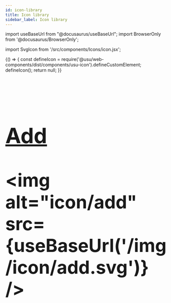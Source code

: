 ```yaml
---
id: icon-library
title: Icon library
sidebar_label: Icon library
---
```


import useBaseUrl from "@docusaurus/useBaseUrl";
import BrowserOnly from '@docusaurus/BrowserOnly';

import SvgIcon from '/src/components/Icons/icon.jsx';

<BrowserOnly>
    {() => {
        const defineIcon = require('@usu/web-components/dist/components/usu-icon').defineCustomElement;
        defineIcon();
        return null;
    }}
</BrowserOnly>

<usu-icon type="close" size="large">

</usu-icon>

[//]: # (<SvgIcon header="close" imgSrc="/img/icon/close.svg"></SvgIcon>)

[//]: # (<desc>A generic close button for dismissing content like modals and alerts.</desc>)

[//]: # ()

[//]: # (<metadata>delete,remove,x,close,remove all,calculator,calculate,exit,cancel,reject,clear,disable,disabled,block,throw away,cut,calculator button,delete sign</metadata> <h1/>)

<SvgIcon header="Close" icon="close" /> <h1/>
<SvgIcon header="Add" icon="add" /> <h1/>
<SvgIcon header="Delete" icon="delete" /> <h1/>

[//]: # (<SvgIcon><use href="path/to/img/icon/close.svg"/> </SvgIcon>)

[//]: # ([Download]&#40;/img/icon/add.svg&#41;)

### [Add](https://app.zeplin.io/styleguide/5e734de99fde56ba6ee7aa12/components?coid=5e73539f560075bd37813f68)

<img alt="icon/add" src={useBaseUrl('/img/icon/add.svg')} />

[//]: # (### [Close]&#40;https://app.zeplin.io/styleguide/5e734de99fde56ba6ee7aa12/components?coid=5e73539f7d47edbe00f3778b&#41;)

[//]: # ()

[//]: # (<img alt="icon/close" src={useBaseUrl&#40;'/img/icon/close.svg'&#41;} />)
